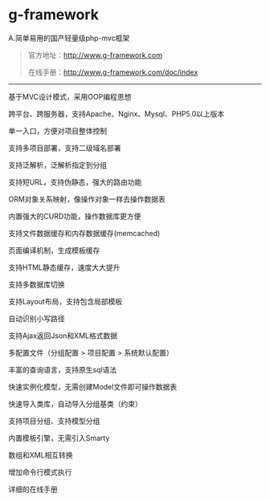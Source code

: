 g-framework
===========

A.简单易用的国产轻量级php-mvc框架
> 
> 官方地址：http://www.g-framework.com
> 
> 在线手册：http://www.g-framework.com/doc/index
> 
----------------------------------- 
> 
基于MVC设计模式，采用OOP编程思想
> 
跨平台、跨服务器，支持Apache、Nginx、Mysql、PHP5.0以上版本
> 
单一入口，方便对项目整体控制
> 
支持多项目部署，支持二级域名部署
> 
支持泛解析，泛解析指定到分组
> 
支持短URL，支持伪静态，强大的路由功能
> 
ORM对象关系映射，像操作对象一样去操作数据表
> 
内置强大的CURD功能，操作数据库更方便
> 
支持文件数据缓存和内存数据缓存(memcached)
> 
页面编译机制，生成模板缓存
> 
支持HTML静态缓存，速度大大提升
> 
支持多数据库切换
> 
支持Layout布局，支持包含局部模板
> 
自动识别小写路径
> 
支持Ajax返回Json和XML格式数据
> 
多配置文件（分组配置 > 项目配置 > 系统默认配置）
> 
丰富的查询语言，支持原生sql语法
> 
快速实例化模型，无需创建Model文件即可操作数据表
> 
快速导入类库，自动导入分组基类（约束）
> 
支持项目分组、支持模型分组
> 
内置模板引擎，无需引入Smarty
> 
数组和XML相互转换
> 
增加命令行模式执行
> 
详细的在线手册
